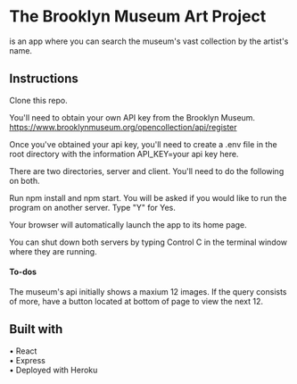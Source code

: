 # The Brooklyn Museum Art Project
is an app where you can search the museum's vast collection by the artist's name.

## Instructions

Clone this repo.

You'll need to obtain your own API key from the Brooklyn Museum. https://www.brooklynmuseum.org/opencollection/api/register

Once you've obtained your api key, you'll need to create a .env file in the root directory with the information API_KEY=your api key here.

There are two directories, server and client. You'll need to do the following on both.

Run npm install and npm start. You will be asked if you would like to run the program on another server. Type "Y" for Yes.

Your browser will automatically launch the app to its home page.

You can shut down both servers by typing Control C in the terminal window where they are running.

#### To-dos
The museum's api initially shows a maxium 12 images. If the query consists of more, have a button located at bottom of page to view the next 12.

## Built with
• React <br/>
• Express <br/>
• Deployed with Heroku

